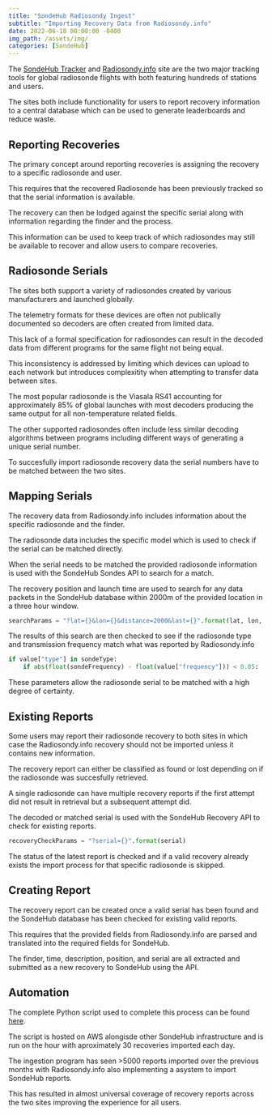 ```yaml
---
title: "SondeHub Radiosondy Ingest"
subtitle: "Importing Recovery Data from Radiosondy.info"
date: 2022-06-18 00:00:00 -0400
img_path: /assets/img/
categories: [SondeHub]
---
```


<link rel="stylesheet" href="https://cdnjs.cloudflare.com/ajax/libs/swagger-ui/4.11.1/swagger-ui.css">
<script type="text/javascript" language="javascript" src="https://cdnjs.cloudflare.com/ajax/libs/swagger-ui/4.11.1/swagger-ui-bundle.js"></script>

The <a href="https://sondehub.org/" target="_blank">SondeHub Tracker</a> and <a href="https://radiosondy.info/" target="_blank">Radiosondy.info</a> site are the two major tracking tools for global radiosonde flights with both featuring hundreds of stations and users.

The sites both include functionality for users to report recovery information to a central database which can be used to generate leaderboards and reduce waste.

<h2>Reporting Recoveries</h2>

The primary concept around reporting recoveries is assigning the recovery to a specific radiosonde and user.

This requires that the recovered Radiosonde has been previously tracked so that the serial information is available.

The recovery can then be lodged against the specific serial along with information regarding the finder and the process.

This information can be used to keep track of which radiosondes may still be available to recover and allow users to compare recoveries.

<h2>Radiosonde Serials</h2>

The sites both support a variety of radiosondes created by various manufacturers and launched globally.

The telemetry formats for these devices are often not publically documented so decoders are often created from limited data.

This lack of a formal specification for radiosondes can result in the decoded data from different programs for the same flight not being equal.

This inconsistency is addressed by limiting which devices can upload to each network but introduces complexitity when attempting to transfer data between sites.

The most popular radiosonde is the Viasala RS41 accounting for approximately 85% of global launches with most decoders producing the same output for all non-temperature related fields.

The other supported radiosondes often include less similar decoding algorithms between programs including different ways of generating a unique serial number.

To succesfully import radiosonde recovery data the serial numbers have to be matched between the two sites.

<h2>Mapping Serials</h2>

The recovery data from Radiosondy.info includes information about the specific radiosonde and the finder.

The radiosonde data includes the specific model which is used to check if the serial can be matched directly.

When the serial needs to be matched the provided radiosonde information is used with the SondeHub Sondes API to search for a match.

The recovery position and launch time are used to search for any data packets in the SondeHub database within 2000m of the provided location in a three hour window.

```python
searchParams = "?lat={}&lon={}&distance=2000&last={}".format(lat, lon, searchSeconds)
```

The results of this search are then checked to see if the radiosonde type and transmission frequency match what was reported by Radiosondy.info

```python
if value["type"] in sondeType:
    if abs(float(sondeFrequency) - float(value["frequency"])) < 0.05:
```

These parameters allow the radiosonde serial to be matched with a high degree of certainty.

<div id="OpenAPI1"></div>

<style>
   .swagger-ui .wrapper {
      padding: 0px!important;
   }
   .swagger-ui .wrapper .col-12 {
      padding: 0px!important;
   }
   .swagger-ui .opblock .opblock-summary-path {
      max-width: 100%!important;
   }
   @media (max-width: 768px) {
      .swagger-ui .opblock-body select {
         min-width: 40%!important;
      }
   }
   .swagger-ui a.nostyle, .swagger-ui a.nostyle:visited, .swagger-ui .responses-inner h4, .swagger-ui .responses-inner h5, .swagger-ui .opblock .opblock-section-header h4, .swagger-ui .opblock .opblock-section-header>label {
      color: var(--heading-color)!important;
   }
   .swagger-ui .opblock-description-wrapper p, .swagger-ui .opblock-external-docs-wrapper p, .swagger-ui .opblock-title_normal p, .swagger-ui table thead tr td, .swagger-ui table thead tr th, .swagger-ui .opblock .opblock-summary-description, .swagger-ui .response-col_status, .swagger-ui .markdown p, .swagger-ui .btn, .swagger-ui .parameter__name, .swagger-ui .parameter__type, .swagger-ui .parameter__extension, .swagger-ui .parameter__in {
      color: var(--text-color)!important;
   }
   .swagger-ui .opblock .opblock-section-header {
      background-color: var(--btn-box-shadow)!important;
   }
</style>

<script>
   const paths1 = {
      "/sondes": {
         "get": {
            "tags": [
               "SondeHub Sondes"
            ],
            "summary": "SondeHub Sondes",
            "description": "Request latest sonde data indexed by serial number, with options for position/distance based-filtering.",
            "parameters": [
               {
                  "in": "query",
                  "name": "lat",
                  "type": "number",
                  "description": "Latitude - if specified, lon and distance are required. Eg: -34.9285"
               },
               {
                  "in": "query",
                  "name": "lon",
                  "type": "number",
                  "description": "Longitude - if specified, lat and distance are required Eg: 138.6007"
               },
               {
                  "in": "query",
                  "name": "distance",
                  "type": "number",
                  "description": "Distance in meters - if specified, lat and lon are required"
               },
               {
                  "in": "query",
                  "name": "last",
                  "type": "number",
                  "description": "How far back to search in seconds. Defaults to 24hrs"
               }
            ],
            "responses": {
               "200": {
                  "description": "Returns a dictionary keyed by serial number of a dictionary of times with SondeHub Telemetry values"
               }
            },
         }
      }
   };

   const spec1 = {
      'swagger': '2.0',
      'paths': paths1,
      'host': 'api.v2.sondehub.org'
   };

   SwaggerUIBundle({
      spec: spec1,
      domNode: document.querySelector('#OpenAPI1')
   })
</script>

<h2>Existing Reports</h2>

Some users may report their radiosonde recovery to both sites in which case the Radiosondy.info recovery should not be imported unless it contains new information.

The recovery report can either be classified as found or lost depending on if the radiosonde was succesfully retrieved.

A single radiosonde can have multiple recovery reports if the first attempt did not result in retrieval but a subsequent attempt did.

The decoded or matched serial is used with the SondeHub Recovery API to check for existing reports.

```python
recoveryCheckParams = "?serial={}".format(serial)
```

The status of the latest report is checked and if a valid recovery already exists the import process for that specific radiosonde is skipped.

<div id="OpenAPI2"></div>

<script>
   const paths1 = {
      "/recovered": {
         "get": {
            "tags": [
               "SondeHub Recovered"
            ],
            "summary": "SondeHub Recovered",
            "description": "Use this to get the recovery data.",
            "parameters": [
                {
                  "in": "query",
                  "name": "serial",
                  "type": "number",
                  "description": "radiosonde serial number (or multiple serial numbers separated by a comma) to filter on. If none provided all serials will be presented."
               },
               {
                  "in": "query",
                  "name": "lat",
                  "type": "number",
                  "description": "Latitude - if specified, lon and distance are required. Eg: -34.9285"
               },
               {
                  "in": "query",
                  "name": "lon",
                  "type": "number",
                  "description": "Longitude - if specified, lat and distance are required Eg: 138.6007"
               },
               {
                  "in": "query",
                  "name": "distance",
                  "type": "number",
                  "description": "Distance in meters - if specified, lat and lon are required"
               },
               {
                  "in": "query",
                  "name": "last",
                  "type": "number",
                  "description": "How far back to search in seconds. Defaults to 24hrs"
               }
            ],
            "responses": {
               "200": {
                  "description": "Returns a list of recovery objects"
               }
            },
         }
      }
   };

   const spec1 = {
      'swagger': '2.0',
      'paths': paths1,
      'host': 'api.v2.sondehub.org'
   };

   SwaggerUIBundle({
      spec: spec1,
      domNode: document.querySelector('#OpenAPI2')
   })
</script>

<h2>Creating Report</h2>

The recovery report can be created once a valid serial has been found and the SondeHub database has been checked for existing valid reports.

This requires that the provided fields from Radiosondy.info are parsed and translated into the required fields for SondeHub.

The finder, time, description, position, and serial are all extracted and submitted as a new recovery to SondeHub using the API.

<h2>Automation</h2>

The complete Python script used to complete this process can be found <a href="https://github.com/projecthorus/sondehub-infra/blob/main/lambda/recovery_ingest/__init__.py#L9" target="_blank">here</a>.

The script is hosted on AWS alongisde other SondeHub infrastructure and is run on the hour with aproximately 30 recoveries imported each day.

The ingestion program has seen >5000 reports imported over the previous months with Radiosondy.info also implementing a asystem to import SondeHub reports.

This has resulted in almost universal coverage of recovery reports across the two sites improving the experience for all users.